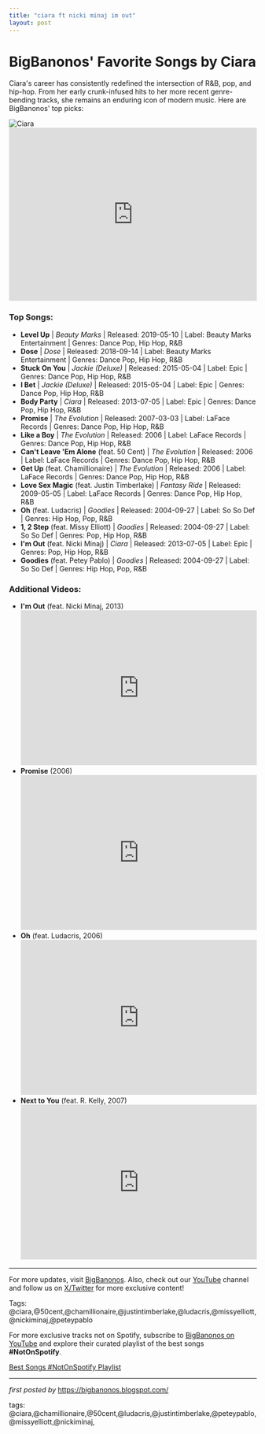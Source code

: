 ```yaml
---
title: "ciara ft nicki minaj im out"
layout: post
---
```

<!-- Title of the Post -->
<h1>BigBanonos' Favorite Songs by Ciara</h1> <!-- Introductory Text -->
<p>Ciara's career has consistently redefined the intersection of R&B, pop, and hip-hop. From her early crunk-infused hits to her more recent genre-bending tracks, she remains an enduring icon of modern music. Here are BigBanonos' top picks:</p> <!-- Featured Image -->
<div> <img src="https://i.scdn.co/image/ab67616d00001e02e2188625818737d76d5594c1" alt="Ciara">
</div> <!-- Spotify Embed -->
<div> <iframe src="https://open.spotify.com/embed/playlist/1Wju5ggBxZqjyI8fjNCU53?utm_source=generator" width="100%" height="352" frameBorder="0" allowfullscreen="" allow="autoplay; clipboard-write; encrypted-media; fullscreen; picture-in-picture" loading="lazy"></iframe>
</div> <!-- Song Information -->
<h3>Top Songs:</h3>
<ul> <li><strong>Level Up</strong> | <em>Beauty Marks</em> | Released: 2019-05-10 | Label: Beauty Marks Entertainment | Genres: Dance Pop, Hip Hop, R&B</li> <li><strong>Dose</strong> | <em>Dose</em> | Released: 2018-09-14 | Label: Beauty Marks Entertainment | Genres: Dance Pop, Hip Hop, R&B</li> <li><strong>Stuck On You</strong> | <em>Jackie (Deluxe)</em> | Released: 2015-05-04 | Label: Epic | Genres: Dance Pop, Hip Hop, R&B</li> <li><strong>I Bet</strong> | <em>Jackie (Deluxe)</em> | Released: 2015-05-04 | Label: Epic | Genres: Dance Pop, Hip Hop, R&B</li> <li><strong>Body Party</strong> | <em>Ciara</em> | Released: 2013-07-05 | Label: Epic | Genres: Dance Pop, Hip Hop, R&B</li> <li><strong>Promise</strong> | <em>The Evolution</em> | Released: 2007-03-03 | Label: LaFace Records | Genres: Dance Pop, Hip Hop, R&B</li> <li><strong>Like a Boy</strong> | <em>The Evolution</em> | Released: 2006 | Label: LaFace Records | Genres: Dance Pop, Hip Hop, R&B</li> <li><strong>Can't Leave 'Em Alone</strong> (feat. 50 Cent) | <em>The Evolution</em> | Released: 2006 | Label: LaFace Records | Genres: Dance Pop, Hip Hop, R&B</li> <li><strong>Get Up</strong> (feat. Chamillionaire) | <em>The Evolution</em> | Released: 2006 | Label: LaFace Records | Genres: Dance Pop, Hip Hop, R&B</li> <li><strong>Love Sex Magic</strong> (feat. Justin Timberlake) | <em>Fantasy Ride</em> | Released: 2009-05-05 | Label: LaFace Records | Genres: Dance Pop, Hip Hop, R&B</li> <li><strong>Oh</strong> (feat. Ludacris) | <em>Goodies</em> | Released: 2004-09-27 | Label: So So Def | Genres: Hip Hop, Pop, R&B</li> <li><strong>1, 2 Step</strong> (feat. Missy Elliott) | <em>Goodies</em> | Released: 2004-09-27 | Label: So So Def | Genres: Pop, Hip Hop, R&B</li> <li><strong>I'm Out</strong> (feat. Nicki Minaj) | <em>Ciara</em> | Released: 2013-07-05 | Label: Epic | Genres: Pop, Hip Hop, R&B</li> <li><strong>Goodies</strong> (feat. Petey Pablo) | <em>Goodies</em> | Released: 2004-09-27 | Label: So So Def | Genres: Hip Hop, Pop, R&B</li>
</ul> <!-- Additional YouTube Embeds -->
<h3>Additional Videos:</h3>
<ul> <li><strong>I'm Out</strong> (feat. Nicki Minaj, 2013) <iframe allowfullscreen="" frameborder="0" height="315" src="https://www.youtube.com/embed/r72henzYSPM" width="100%"></iframe> </li> <li><strong>Promise</strong> (2006) <iframe allowfullscreen="" frameborder="0" height="315" src="https://www.youtube.com/embed/UcGWy7xUZQE" width="100%"></iframe> </li> <li><strong>Oh</strong> (feat. Ludacris, 2006) <iframe allowfullscreen="" frameborder="0" height="315" src="https://www.youtube.com/embed/Hr4wz4-27PY" width="100%"></iframe> </li> <li><strong>Next to You</strong> (feat. R. Kelly, 2007) <iframe allowfullscreen="" frameborder="0" height="315" src="https://www.youtube.com/embed/saO_-KJQg5s" width="100%"></iframe> </li>
</ul> <!-- Footer Links -->
<hr />
<p>For more updates, visit <a href="https://bigbanonos.blogspot.com/" target="_blank">BigBanonos</a>. Also, check out our <a href="https://www.youtube.com/@BigBanonos" target="_blank">YouTube</a> channel and follow us on <a href="https://x.com/bigbanonos" target="_blank">X/Twitter</a> for more exclusive content!</p> <!-- Tags -->
<p>Tags: @ciara,@50cent,@chamillionaire,@justintimberlake,@ludacris,@missyelliott,@nickiminaj,@peteypablo</p>


<!--Subscribe and Playlist Links-->
<div>
    <p>For more exclusive tracks not on Spotify, subscribe to <a href="https://www.youtube.com/@BigBanonos" target="_blank">BigBanonos on YouTube</a> and explore their curated playlist of the best songs <strong>#NotOnSpotify</strong>.</p>
    <p><a href="https://www.youtube.com/playlist?list=PLtuNtuTatqI0kFahUCbtbfenC_ET5O_tr" target="_blank">Best Songs #NotOnSpotify Playlist<br /></a></p></div>

<hr />

<p><em>first posted by</em> <a href="https://bigbanonos.blogspot.com/" rel="noopener" target="_new">https://bigbanonos.blogspot.com/</a></p>

<p>tags: @ciara,@chamillionaire,@50cent,@ludacris,@justintimberlake,@peteypablo,@missyelliott,@nickiminaj,</p>
